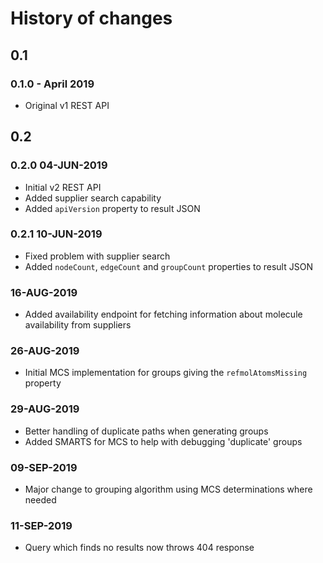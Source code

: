 # History of changes

## 0.1
### 0.1.0 - April 2019
* Original v1 REST API

## 0.2
### 0.2.0 04-JUN-2019
* Initial v2 REST API
* Added supplier search capability
* Added `apiVersion` property to result JSON

### 0.2.1 10-JUN-2019
* Fixed problem with supplier search
* Added `nodeCount`, `edgeCount` and `groupCount` properties to result JSON

### 16-AUG-2019
* Added availability endpoint for fetching information about molecule availability from suppliers

### 26-AUG-2019
* Initial MCS implementation for groups giving the `refmolAtomsMissing` property

### 29-AUG-2019
* Better handling of duplicate paths when generating groups
* Added SMARTS for MCS to help with debugging 'duplicate' groups

### 09-SEP-2019
* Major change to grouping algorithm using MCS determinations where needed

### 11-SEP-2019
* Query which finds no results now throws 404 response
